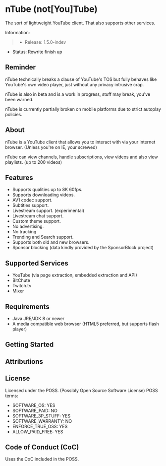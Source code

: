 # nTube (not[You]Tube)

The sort of lightweight YouTube client.
That also supports other services.


Information:
> - Release: 1.5.0-indev
- Status: Rewrite finish up

## Reminder

nTube technically breaks a clause of YouTube's TOS but fully behaves like YouTube's own video player, just without any privacy intrusive crap.

nTube is also in beta and is a work in progress, stuff may break, you've been warned.

nTube is currently partially broken on mobile platforms due to strict autoplay policies.

## About

nTube is a YouTube client that allows you to interact with via your internet browser. (Unless you're on IE, your screwed)

nTube can view channels, handle subscriptions, view videos and also view playlists. (up to 200 videos)

## Features

- Supports qualities up to 8K 60fps.
- Supports downloading videos.
- AV1 codec support.
- Subtitles support.
- Livestream support. (experimental)
- Livestream chat support.
- Custom theme support.
- No advertising.
- No tracking.
- Trending and Search support.
- Supports both old and new browsers.
- Sponsor blocking (data kindly provided by the SponsorBlock project)

## Supported Services

- YouTube (via page extraction, embedded extraction and API)
- BitChute
- Twitch.tv
- Mixer

## Requirements

- Java JRE/JDK 8 or newer
- A media compatible web browser (HTML5 preferred, but supports flash player)

## Getting Started
## Attributions
## License
Licensed under the POSS. (Possibly Open Source Software License)
POSS terms:

- SOFTWARE_OS: YES
- SOFTWARE_PAID: NO
- SOFTWARE_3P_STUFF: YES
- SOFTWARE_WARRANTY: NO
- ENFORCE_TRUE_OSS: YES
- ALLOW_PAID_FREE: YES

## Code of Conduct (CoC)
Uses the CoC included in the POSS.
